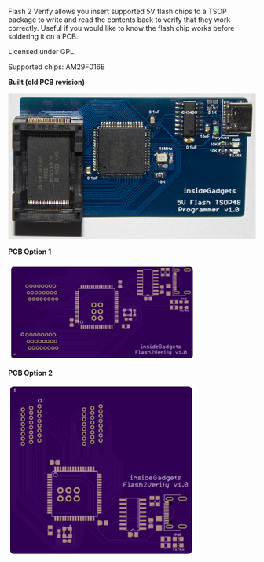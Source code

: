 Flash 2 Verify allows you insert supported 5V flash chips to a TSOP package to write 
and read the contents back to verify that they work correctly. Useful if you would like 
to know the flash chip works before soldering it on a PCB.

Licensed under GPL.

Supported chips:
AM29F016B


**Built (old PCB revision)**

![Built](https://github.com/insidegadgets/Flash2Verify/blob/master/Pictures/Flash2Verify_Built.jpg)

**PCB Option 1**

![PCB 1](https://github.com/insidegadgets/Flash2Verify/blob/master/Pictures/Flash2Verify_PCB_Option_1.png)

**PCB Option 2**

![PCB 2](https://github.com/insidegadgets/Flash2Verify/blob/master/Pictures/Flash2Verify_PCB_Option_2.png)
